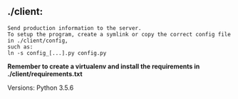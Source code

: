 ## ./client:

    Send production information to the server.
    To setup the program, create a symlink or copy the correct config file in ./client/config,
    such as:
    ln -s config_[...].py config.py

__Remember to create a virtualenv and install the requirements in ./client/requirements.txt__

Versions:
Python 3.5.6

